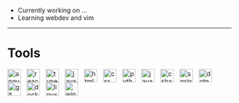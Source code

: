 - Currently working on ...
- Learning webdev and vim

---

# Tools

<img align="left" alt="angular" width="30" style="padding-right:10px" src="https://cdn.jsdelivr.net/gh/devicons/devicon/icons/angularjs/angularjs-plain.svg" />
<img align="left" alt="react" width="30" style="padding-right:10px" src="https://cdn.jsdelivr.net/gh/devicons/devicon/icons/react/react-original.svg" />
<img align="left" alt="typescript" width="30" style="padding-right:10px" src="https://cdn.jsdelivr.net/gh/devicons/devicon/icons/typescript/typescript-plain.svg" />
<img align="left" alt="javascript" width="30" style="padding-right:10px" src="https://cdn.jsdelivr.net/gh/devicons/devicon/icons/javascript/javascript-plain.svg" />
<img align="left" alt="html5" width="30" style="padding-right:10px" src="https://cdn.jsdelivr.net/gh/devicons/devicon/icons/html5/html5-plain-wordmark.svg" />
<img align="left" alt="css" width="30" style="padding-right:10px" src="https://cdn.jsdelivr.net/gh/devicons/devicon/icons/css3/css3-plain-wordmark.svg" />
<img align="left" alt="python" width="30" style="padding-right:10px" src="https://cdn.jsdelivr.net/gh/devicons/devicon/icons/python/python-plain.svg" />
<img align="left" alt="java" width="30" style="padding-right:10px" src="https://cdn.jsdelivr.net/gh/devicons/devicon/icons/java/java-original.svg" />
<img align="left" alt="csharp" width="30" style="padding-right:10px" src="https://cdn.jsdelivr.net/gh/devicons/devicon/icons/csharp/csharp-plain.svg" />
<img align="left" alt="spring" width="30" style="padding-right:10px" src="https://cdn.jsdelivr.net/gh/devicons/devicon/icons/spring/spring-original.svg" />
<img align="left" alt="dotnet" width="30" style="padding-right:10px" src="https://cdn.jsdelivr.net/gh/devicons/devicon/icons/dotnetcore/dotnetcore-original.svg" />
<img align="left" alt="git" width="30" style="padding-right:10px" src="https://cdn.jsdelivr.net/gh/devicons/devicon/icons/git/git-original-wordmark.svg" />
<img align="left" alt="docker" width="30" style="padding-right:10px" src="https://cdn.jsdelivr.net/gh/devicons/devicon/icons/docker/docker-plain-wordmark.svg" />
<img align="left" alt="linux" width="30" style="padding-right:10px" src="https://cdn.jsdelivr.net/gh/devicons/devicon/icons/linux/linux-plain.svg" />
<img align="left" alt="windows" width="30" style="padding-right:10px" src="https://cdn.jsdelivr.net/gh/devicons/devicon/icons/windows8/windows8-original.svg" />
